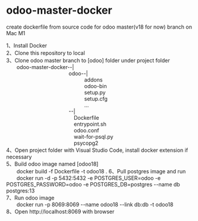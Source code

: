 # odoo-master-docker
create dockerfile from source code for odoo master(v18 for now) branch on Mac M1

1、Install Docker  
2、Clone this repository to local  
3、Clone odoo master branch to [odoo] folder under project folder  
&emsp;&emsp;odoo-master-docker--|  
&emsp;&emsp;&emsp;&emsp;&emsp;&emsp;&emsp;&emsp;&emsp;&emsp;&emsp;&emsp;odoo--|  
&emsp;&emsp;&emsp;&emsp;&emsp;&emsp;&emsp;&emsp;&emsp;&emsp;&emsp;&emsp;&emsp;&emsp;&emsp;addons  
&emsp;&emsp;&emsp;&emsp;&emsp;&emsp;&emsp;&emsp;&emsp;&emsp;&emsp;&emsp;&emsp;&emsp;&emsp;odoo-bin  
&emsp;&emsp;&emsp;&emsp;&emsp;&emsp;&emsp;&emsp;&emsp;&emsp;&emsp;&emsp;&emsp;&emsp;&emsp;setup.py  
&emsp;&emsp;&emsp;&emsp;&emsp;&emsp;&emsp;&emsp;&emsp;&emsp;&emsp;&emsp;&emsp;&emsp;&emsp;setup.cfg  
&emsp;&emsp;&emsp;&emsp;&emsp;&emsp;&emsp;&emsp;&emsp;&emsp;&emsp;&emsp;&emsp;&emsp;&emsp;...  
&emsp;&emsp;&emsp;&emsp;&emsp;&emsp;&emsp;&emsp;&emsp;&emsp;&emsp;&emsp;--|  
&emsp;&emsp;&emsp;&emsp;&emsp;&emsp;&emsp;&emsp;&emsp;&emsp;&emsp;&emsp;&emsp;Dockerfile  
&emsp;&emsp;&emsp;&emsp;&emsp;&emsp;&emsp;&emsp;&emsp;&emsp;&emsp;&emsp;&emsp;entrypoint.sh  
&emsp;&emsp;&emsp;&emsp;&emsp;&emsp;&emsp;&emsp;&emsp;&emsp;&emsp;&emsp;&emsp;odoo.conf  
&emsp;&emsp;&emsp;&emsp;&emsp;&emsp;&emsp;&emsp;&emsp;&emsp;&emsp;&emsp;&emsp;wait-for-psql.py  
&emsp;&emsp;&emsp;&emsp;&emsp;&emsp;&emsp;&emsp;&emsp;&emsp;&emsp;&emsp;&emsp;psycopg2  
4、Open project folder with Visual Studio Code, install docker extension if necessary  
5、Build odoo image named [odoo18]  
&emsp;&emsp;docker build -f Dockerfile -t odoo18 .
6、Pull postgres image and run  
&emsp;&emsp;docker run -d -p 5432:5432 -e POSTGRES_USER=odoo -e POSTGRES_PASSWORD=odoo -e POSTGRES_DB=postgres --name db postgres:13  
7、Run odoo image  
&emsp;&emsp;docker run -p 8069:8069 --name odoo18 --link db:db -t odoo18  
8、Open http://localhost:8069 with browser  
